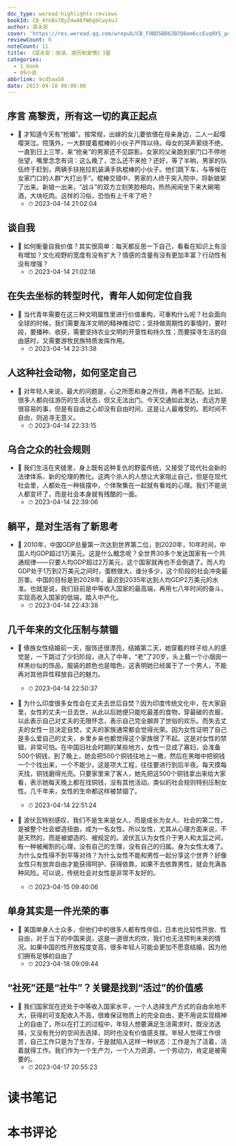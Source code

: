 ```yaml
---
doc_type: weread-highlights-reviews
bookId: CB_4YnBx7ByZ4wA6fW6gbCwy4uJ
author: 梁永安
cover: 'https://res.weread.qq.com/wrepub/CB_F9BD5BD6JB7Q6em6ccEuq9X5_parsecover'
reviewCount: 0
noteCount: 11
title: 《梁永安：阅读、游历和爱情》3星
categories:
  - 1_book
  - 09小说
abbrlink: 9cd5aa50
date: 2023-04-18 00:00:00
---
```



## 序言 高黎贡，所有这一切的真正起点


- 📌 才知道今天有“抢婚”。按常规，出嫁的女儿要依偎在母亲身边，二人一起嘤嘤哭泣。院落外，一大群提着棍棒的小伙子严阵以待。母女的哭声萦绕不绝，一直到日上三竿，来“抢亲”的男家还不见踪影。女家的父亲跑到家门口不停地张望，嘴里念念有词：这么晚了，怎么还不来抢？还好，等了半晌，男家的队伍终于赶到，两辆手扶拖拉机装满手执棍棒的小伙子。他们跳下车，与等候在女家门口的人群“大打出手”。棍棒交错中，男家的人终于突入院中，将新娘架了出来。新娘一出来，“战斗”的双方立刻笑脸相向，热热闹闹坐下来大碗喝酒，大块吃肉。这样的习俗，恐怕有上千年了吧？ 
    - ⏱ 2023-04-14 21:02:04 
## 谈自我


- 📌 如何衡量自我价值？其实很简单：每天都反思一下自己，看看在知识上有没有增加？文化视野的宽度有没有扩大？情感的含量有没有更加丰富？行动性有没有增强？ 
    - ⏱ 2023-04-14 21:02:18 
## 在失去坐标的转型时代，青年人如何定位自我


- 📌 当代青年需要在这三种文明属性里进行价值重构，可重构什么呢？社会面向全球的时候，我们需要海洋文明的精神推动它；坚持做周期性的事情时，要时段，要播种、收获，需要坚持农业文明的开垦性和持久性；而要探寻生活的自由感时，又需要游牧民族特质发挥作用。 
    - ⏱ 2023-04-14 22:31:38 
## 人这种社会动物，如何坚定自己


- 📌 对年轻人来说，最大的问题是，心之所愿和身之所往，两者不匹配。比如，很多人都向往游历的生活状态，但又无法出门。今天交通如此发达，去远方是很容易的事，但是有自由之心却没有自由时间，这是让人最难受的。若时间不自由，则追寻无意义。 
    - ⏱ 2023-04-14 22:33:15 
## 乌合之众的社会规则


- 📌 我们生活在夹缝里，身上既有这种复仇的野蛮传统，又接受了现代社会新的法律体系、新的伦理的教化。这两个杀人的人想让大家阻止自己，但是在现代社会里，人都处在一种摇摆中，个体聚集在一起就有看戏的心理。我们不能说人都变坏了，而是社会本身就有残酷的一面。 
    - ⏱ 2023-04-14 22:39:06 
## 躺平，是对生活有了新思考


- 📌 2010年，中国GDP总量第一次达到世界第二位，到2020年，10年时间，中国人均GDP超过1万美元。这是什么概念呢？全世界30多个发达国家有一个共通规律——只要人均GDP超过2万美元，这个国家就再也不会倒退了。而人均GDP处于1万到2万美元之间时，蛋糕做大，谁分多少，这个阶段的社会冲突最厉害。中国的目标是到2028年，最迟到2035年达到人均GDP2万美元的水准。也就是说，我们目前是中等收入国家的最高端，再用七八年时间的奋斗，实现高收入国家的低端，踏入中产化。 
    - ⏱ 2023-04-14 22:43:38 
## 几千年来的文化压制与禁锢


- 📌 傣族女性结婚前一天，服饰还很漂亮，结婚第二天，她穿戴的样子给人的感觉是，一下跳过了少妇阶段，进入了中年，“老”了20岁，头上戴一个小烟囱一样黑纱似的饰品，服装的颜色也是暗色，这表明她已经属于了一个男人，不能再对其他异性释放自己的魅力。 
    - ⏱ 2023-04-14 22:50:37 

- 📌 为什么印度很多女性会在丈夫去世后自焚？因为印度传统文化中，在大家庭里，女性的丈夫一旦去世，从此以后她便只能吃最差的食物，穿最破的衣服，以此表示自己对丈夫的无限怀念，表示自己完全摒弃了世俗的欢乐。而失去丈夫的女性一旦决定自焚，丈夫的家族通常都会觉得光荣。因为女性证明了自己是多么爱自己的丈夫，乡里乡亲也都觉得这个家族很了不起。这是对女性的禁锢，非常可怕。在中国旧社会时期的某些地方，女性一旦成了寡妇，会准备500个铜钱，到了晚上，她会把500个铜钱往地上一撒，然后在黑暗中把铜钱一个个找出来，一个不能少，这是项大工程，往往要进行到后半夜。每天摸每天找，铜钱磨得光亮。只要家里来了客人，她先把这500个铜钱拿出来给大家看，表示她每天晚上都在找铜钱，没有其他活动。类似的社会规则特别压制女性。几千年来，女性的生命都这样被禁锢了。 
    - ⏱ 2023-04-14 22:51:24 

- 📌 波伏瓦特别感叹，我们不是生来是女人，而是成长为女人、社会的第二性，是被整个社会塑造扭曲，成为一名女性。所以女性，尤其从心理方面来说，不是天然的，而是被塑造的、被规定的。波伏瓦认为女性介于男人和太监之间，有一种被阉割的心理，没有自己的生理，没有自己的归属。身为女性太难了。为什么女性得不到平等对待？为什么女性不能和男性一起分享这个世界？好像女性只有放弃自由才能获得呵护、获得依靠，如果不去依靠男性，就会充满各种风险。可以说，传统社会对女性是非常不友好的。 
    - ⏱ 2023-04-15 09:40:06 
## 单身其实是一件光荣的事


- 📌 美国单身人士众多，但他们中的很多人都有性伴侣，日本也比较性开放、性自由，对于当下的中国来说，这是一道很大的坎，我们也无法预判未来的情况。如果中国的性开放程度变高，很多年轻人可能会更加不愿意结婚，因为他们拥有足够的自由了 
    - ⏱ 2023-04-18 09:09:44 
## “社死”还是“社牛”？关键是找到“活过”的价值感


- 📌 我们国家现在还处于中等收入国家水平，一个人选择生产方式的自由余地不大，获得的可支配收入不高，很难保证物质上的完全自由，更不用说实现精神上的自由了，所以在打工的过程中，年轻人想要满足生活需求时，既没法选择，又没有充分的空间去选择，同时也没有价值感支撑。年轻人觉得工作很苦，自己工作只是为了生存，于是就陷入这样一种状态：工作是为了活着，活着就得工作。我们作为一个生产力，一个人力资源，一个劳动力，肯定是被需要的。 
    - ⏱ 2023-04-17 20:55:23 

# 读书笔记


# 本书评论
